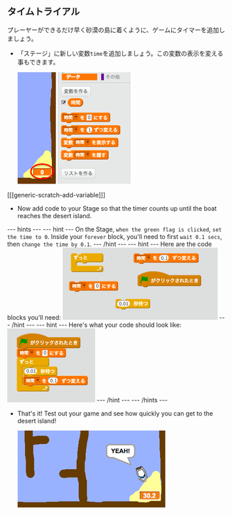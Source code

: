 ## タイムトライアル

プレーヤーができるだけ早く砂漠の島に着くように、ゲームにタイマーを追加しましょう。

+ 「ステージ」に新しい変数`time`を追加しましょう。この変数の表示を変える事もできます。
    
    ![screenshot](images/boat-variable.png)

[[[generic-scratch-add-variable]]]

+ Now add code to your Stage so that the timer counts up until the boat reaches the desert island.

\--- hints \--- \--- hint \--- On the Stage, `when the green flag is clicked`, `set the time to 0`. Inside your `forever` block, you'll need to first `wait 0.1 secs`, then `change the time by 0.1`. \--- /hint \--- \--- hint \--- Here are the code blocks you'll need: ![screenshot](images/boat-time-blocks.png) \--- /hint \--- \--- hint \--- Here's what your code should look like: ![screenshot](images/boat-time-code.png) \--- /hint \--- \--- /hints \---

+ That's it! Test out your game and see how quickly you can get to the desert island!
    
    ![screenshot](images/boat-variable-test.png)